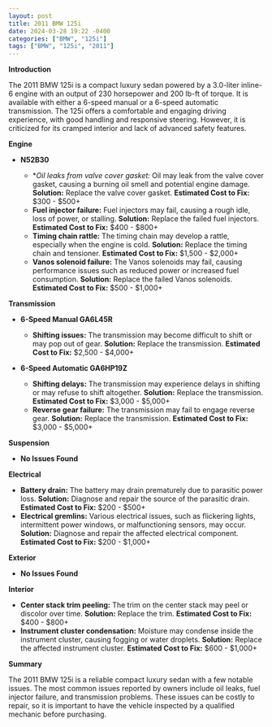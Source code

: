 ```yaml
---
layout: post
title: 2011 BMW 125i
date: 2024-03-28 19:22 -0400
categories: ["BMW", "125i"]
tags: ["BMW", "125i", "2011"]
---
```

**Introduction**

The 2011 BMW 125i is a compact luxury sedan powered by a 3.0-liter inline-6 engine with an output of 230 horsepower and 200 lb-ft of torque. It is available with either a 6-speed manual or a 6-speed automatic transmission. The 125i offers a comfortable and engaging driving experience, with good handling and responsive steering. However, it is criticized for its cramped interior and lack of advanced safety features.

**Engine**

* **N52B30**

  * **Oil leaks from valve cover gasket:* Oil may leak from the valve cover gasket, causing a burning oil smell and potential engine damage. **Solution:** Replace the valve cover gasket. **Estimated Cost to Fix:** $300 - $500+
  * **Fuel injector failure:** Fuel injectors may fail, causing a rough idle, loss of power, or stalling. **Solution:** Replace the failed fuel injectors. **Estimated Cost to Fix:** $400 - $800+
  * **Timing chain rattle:** The timing chain may develop a rattle, especially when the engine is cold. **Solution:** Replace the timing chain and tensioner. **Estimated Cost to Fix:** $1,500 - $2,000+
  * **Vanos solenoid failure:** The Vanos solenoids may fail, causing performance issues such as reduced power or increased fuel consumption. **Solution:** Replace the failed Vanos solenoids. **Estimated Cost to Fix:** $500 - $1,000+

**Transmission**

* **6-Speed Manual GA6L45R**

  * **Shifting issues:** The transmission may become difficult to shift or may pop out of gear. **Solution:** Replace the transmission. **Estimated Cost to Fix:** $2,500 - $4,000+

* **6-Speed Automatic GA6HP19Z**

  * **Shifting delays:** The transmission may experience delays in shifting or may refuse to shift altogether. **Solution:** Replace the transmission. **Estimated Cost to Fix:** $3,000 - $5,000+
  * **Reverse gear failure:** The transmission may fail to engage reverse gear. **Solution:** Replace the transmission. **Estimated Cost to Fix:** $3,000 - $5,000+

**Suspension**

* **No Issues Found**

**Electrical**

* **Battery drain:** The battery may drain prematurely due to parasitic power loss. **Solution:** Diagnose and repair the source of the parasitic drain. **Estimated Cost to Fix:** $200 - $500+
* **Electrical gremlins:** Various electrical issues, such as flickering lights, intermittent power windows, or malfunctioning sensors, may occur. **Solution:** Diagnose and repair the affected electrical component. **Estimated Cost to Fix:** $200 - $1,000+

**Exterior**

* **No Issues Found**

**Interior**

* **Center stack trim peeling:** The trim on the center stack may peel or discolor over time. **Solution:** Replace the trim. **Estimated Cost to Fix:** $400 - $800+
* **Instrument cluster condensation:** Moisture may condense inside the instrument cluster, causing fogging or water droplets. **Solution:** Replace the affected instrument cluster. **Estimated Cost to Fix:** $600 - $1,000+

**Summary**

The 2011 BMW 125i is a reliable compact luxury sedan with a few notable issues. The most common issues reported by owners include oil leaks, fuel injector failure, and transmission problems. These issues can be costly to repair, so it is important to have the vehicle inspected by a qualified mechanic before purchasing.
